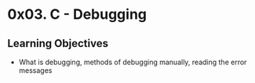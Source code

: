 # 0x03. C - Debugging

## Learning Objectives

* What is debugging, methods of debugging manually, reading the error messages
